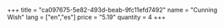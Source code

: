 +++
title = "ca097675-5e82-493d-beab-9fc11efd7492"
name = "Cunning Wish"
lang = ["en","es"]
price = "5.19"
quantity = 4
+++
